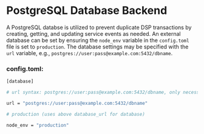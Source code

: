 PostgreSQL Database Backend
========

A PostgreSQL databse is utilized to prevent duplicate DSP transactions by creating, getting, and updating service events as needed.  An external database can be set by ensuring the `node_env` variable in the `config.toml` file is set to `production`.  The database settings may be specified with the `url` variable, e.g., `postgres://user:pass@example.com:5432/dbname`.

### config.toml:

```bash
[database]

# url syntax: postgres://user:pass@example.com:5432/dbname, only necessary for production

url = "postgres://user:pass@example.com:5432/dbname" 

# production (uses above database_url for database)

node_env = "production"
```